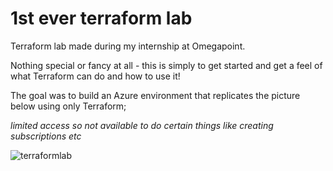 # 1st ever terraform lab
Terraform lab made during my internship at Omegapoint.

Nothing special or fancy at all - this is simply to get started and get a feel of what Terraform can do and how to use it!

The goal was to build an Azure environment that replicates the picture below using only Terraform;

*limited access so not available to do certain things like creating subscriptions etc*

![terraformlab](https://github.com/tomonnegren/terraform-lialab/assets/134322696/ba996480-8c36-4aeb-abff-4a340385aa60)


